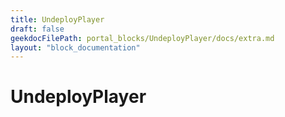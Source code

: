 ```yaml
---
title: UndeployPlayer
draft: false
geekdocFilePath: portal_blocks/UndeployPlayer/docs/extra.md
layout: "block_documentation"
---
```

# UndeployPlayer
